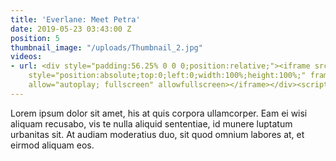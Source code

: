```yaml
---
title: 'Everlane: Meet Petra'
date: 2019-05-23 03:43:00 Z
position: 5
thumbnail_image: "/uploads/Thumbnail_2.jpg"
videos:
- url: <div style="padding:56.25% 0 0 0;position:relative;"><iframe src="https://player.vimeo.com/video/84509126?autoplay=1&title=0&byline=0&portrait=0"
    style="position:absolute;top:0;left:0;width:100%;height:100%;" frameborder="0"
    allow="autoplay; fullscreen" allowfullscreen></iframe></div><script src="https://player.vimeo.com/api/player.js"></script>
---
```


Lorem ipsum dolor sit amet, his at quis corpora ullamcorper. Eam ei wisi aliquam recusabo, vis te nulla aliquid sententiae, id munere luptatum urbanitas sit. At audiam moderatius duo, sit quod omnium labores at, et eirmod aliquam eos.
